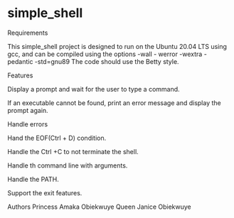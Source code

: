 # simple_shell

Requirements

This simple_shell project is designed to run on the Ubuntu 20.04 LTS using gcc, and can be compiled using the options -wall - werror -wextra -pedantic -std=gnu89 The code should use the Betty style.

Features

Display a prompt and wait for the user to type a command.

If an executable cannot be found, print an error message and display the prompt again.

Handle errors

Hand the EOF(Ctrl + D) condition.

Handle the Ctrl +C to not terminate the shell.

Handle th command line with arguments.

Handle the PATH.

Support the exit features.


Authors
Princess Amaka Obiekwuye
Queen Janice Obiekwuye
